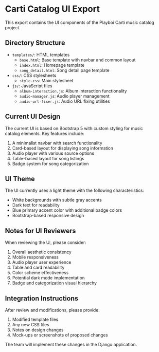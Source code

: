 # Carti Catalog UI Export

This export contains the UI components of the Playboi Carti music catalog project.

## Directory Structure

- `templates/`: HTML templates
  - `base.html`: Base template with navbar and common layout
  - `index.html`: Homepage template
  - `song_detail.html`: Song detail page template
- `css/`: CSS stylesheets
  - `style.css`: Main stylesheet
- `js/`: JavaScript files
  - `album-interaction.js`: Album interaction functionality
  - `audio-manager.js`: Audio player management
  - `audio-url-fixer.js`: Audio URL fixing utilities

## Current UI Design

The current UI is based on Bootstrap 5 with custom styling for music catalog elements. Key features include:

1. A minimalist navbar with search functionality
2. Card-based layout for displaying song information
3. Audio player with various source options
4. Table-based layout for song listings
5. Badge system for song categorization

## UI Theme

The UI currently uses a light theme with the following characteristics:
- White backgrounds with subtle gray accents
- Dark text for readability
- Blue primary accent color with additional badge colors
- Bootstrap-based responsive design

## Notes for UI Reviewers

When reviewing the UI, please consider:
1. Overall aesthetic consistency
2. Mobile responsiveness
3. Audio player user experience
4. Table and card readability
5. Color scheme effectiveness
6. Potential dark mode implementation
7. Badge and categorization visual hierarchy

## Integration Instructions

After review and modifications, please provide:
1. Modified template files
2. Any new CSS files
3. Notes on design changes
4. Mock-ups or screenshots of proposed changes

The team will implement these changes in the Django application.